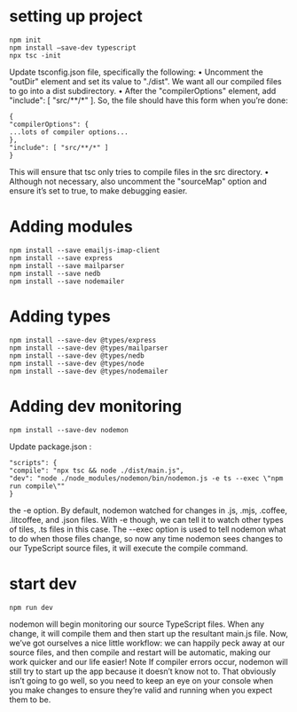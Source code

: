 # setting up project

```
npm init
npm install –save-dev typescript
npx tsc -init
```

Update tsconfig.json file, specifically the following:
• Uncomment the "outDir" element and set its value to "./dist". We want all our compiled files to go into a dist subdirectory.
• After the "compilerOptions" element, add "include": [ "src/**/*" ]. So, the file should have this form when you’re done:
```
{
"compilerOptions": {
...lots of compiler options...
},
"include": [ "src/**/*" ]
}
```
This will ensure that tsc only tries to compile files in the src directory.
• Although not necessary, also uncomment the "sourceMap" option and ensure it’s set to true, to make debugging easier.

# Adding modules

```
npm install --save emailjs-imap-client
npm install --save express
npm install --save mailparser
npm install --save nedb
npm install --save nodemailer
```

# Adding types

```
npm install --save-dev @types/express
npm install --save-dev @types/mailparser
npm install --save-dev @types/nedb
npm install --save-dev @types/node
npm install --save-dev @types/nodemailer
```

# Adding dev monitoring

```
npm install --save-dev nodemon
```

Update package.json :
```
"scripts": {
"compile": "npx tsc && node ./dist/main.js",
"dev": "node ./node_modules/nodemon/bin/nodemon.js -e ts --exec \"npm run compile\""
}
```
the -e option. By default, nodemon watched for changes in .js, .mjs, .coffee, .litcoffee, and .json files. With -e though, we can tell it to watch other types of tiles, .ts files in this case. The --exec option is used to tell nodemon what to do when those files change, so now any time nodemon sees changes to our TypeScript source files, it will execute the compile command.

# start dev 

```
npm run dev
```

nodemon will begin monitoring our source TypeScript files. When any change, it will compile them and then start up the resultant main.js file. Now, we’ve got ourselves a nice little workflow: we can happily peck away at our source files, and then compile and restart will be automatic, making our work quicker and our life easier!
Note
If compiler errors occur, nodemon will still try to start up the app because it doesn’t know not to. That obviously isn’t going to go well, so you need to keep an eye on your console when you make changes to ensure they’re valid and running when you expect them to be.
